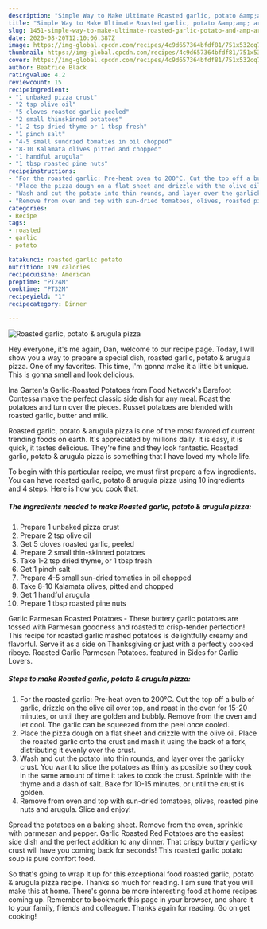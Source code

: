 ```yaml
---
description: "Simple Way to Make Ultimate Roasted garlic, potato &amp;amp; arugula pizza"
title: "Simple Way to Make Ultimate Roasted garlic, potato &amp;amp; arugula pizza"
slug: 1451-simple-way-to-make-ultimate-roasted-garlic-potato-and-amp-arugula-pizza
date: 2020-08-20T12:10:06.387Z
image: https://img-global.cpcdn.com/recipes/4c9d657364bfdf81/751x532cq70/roasted-garlic-potato-arugula-pizza-recipe-main-photo.jpg
thumbnail: https://img-global.cpcdn.com/recipes/4c9d657364bfdf81/751x532cq70/roasted-garlic-potato-arugula-pizza-recipe-main-photo.jpg
cover: https://img-global.cpcdn.com/recipes/4c9d657364bfdf81/751x532cq70/roasted-garlic-potato-arugula-pizza-recipe-main-photo.jpg
author: Beatrice Black
ratingvalue: 4.2
reviewcount: 15
recipeingredient:
- "1 unbaked pizza crust"
- "2 tsp olive oil"
- "5 cloves roasted garlic peeled"
- "2 small thinskinned potatoes"
- "1-2 tsp dried thyme or 1 tbsp fresh"
- "1 pinch salt"
- "4-5 small sundried tomaties in oil chopped"
- "8-10 Kalamata olives pitted and chopped"
- "1 handful arugula"
- "1 tbsp roasted pine nuts"
recipeinstructions:
- "For the roasted garlic: Pre-heat oven to 200°C. Cut the top off a bulb of garlic, drizzle on the olive oil over top, and roast in the oven for 15-20 minutes, or until they are golden and bubbly. Remove from the oven and let cool. The garlic can be squeezed from the peel once cooled."
- "Place the pizza dough on a flat sheet and drizzle with the olive oil. Place the roasted garlic onto the crust and mash it using the back of a fork, distributing it evenly over the crust."
- "Wash and cut the potato into thin rounds, and layer over the garlicky crust. You want to slice the potatoes as thinly as possible so they cook in the same amount of time it takes to cook the crust. Sprinkle with the thyme and a dash of salt. Bake for 10-15 minutes, or until the crust is golden."
- "Remove from oven and top with sun-dried tomatoes, olives, roasted pine nuts and arugula. Slice and enjoy!"
categories:
- Recipe
tags:
- roasted
- garlic
- potato

katakunci: roasted garlic potato 
nutrition: 199 calories
recipecuisine: American
preptime: "PT24M"
cooktime: "PT32M"
recipeyield: "1"
recipecategory: Dinner

---
```



![Roasted garlic, potato &amp; arugula pizza](https://img-global.cpcdn.com/recipes/4c9d657364bfdf81/751x532cq70/roasted-garlic-potato-arugula-pizza-recipe-main-photo.jpg)

Hey everyone, it's me again, Dan, welcome to our recipe page. Today, I will show you a way to prepare a special dish, roasted garlic, potato &amp; arugula pizza. One of my favorites. This time, I'm gonna make it a little bit unique. This is gonna smell and look delicious.

Ina Garten&#39;s Garlic-Roasted Potatoes from Food Network&#39;s Barefoot Contessa make the perfect classic side dish for any meal. Roast the potatoes and turn over the pieces. Russet potatoes are blended with roasted garlic, butter and milk.

Roasted garlic, potato &amp; arugula pizza is one of the most favored of current trending foods on earth. It's appreciated by millions daily. It is easy, it is quick, it tastes delicious. They're fine and they look fantastic. Roasted garlic, potato &amp; arugula pizza is something that I have loved my whole life.


To begin with this particular recipe, we must first prepare a few ingredients. You can have roasted garlic, potato &amp; arugula pizza using 10 ingredients and 4 steps. Here is how you cook that.

<!--inarticleads1-->

##### The ingredients needed to make Roasted garlic, potato &amp; arugula pizza:

1. Prepare 1 unbaked pizza crust
1. Prepare 2 tsp olive oil
1. Get 5 cloves roasted garlic, peeled
1. Prepare 2 small thin-skinned potatoes
1. Take 1-2 tsp dried thyme, or 1 tbsp fresh
1. Get 1 pinch salt
1. Prepare 4-5 small sun-dried tomaties in oil chopped
1. Take 8-10 Kalamata olives, pitted and chopped
1. Get 1 handful arugula
1. Prepare 1 tbsp roasted pine nuts


Garlic Parmesan Roasted Potatoes - These buttery garlic potatoes are tossed with Parmesan goodness and roasted to crisp-tender perfection! This recipe for roasted garlic mashed potatoes is delightfully creamy and flavorful. Serve it as a side on Thanksgiving or just with a perfectly cooked ribeye. Roasted Garlic Parmesan Potatoes. featured in Sides for Garlic Lovers. 

<!--inarticleads2-->

##### Steps to make Roasted garlic, potato &amp; arugula pizza:

1. For the roasted garlic: Pre-heat oven to 200°C. Cut the top off a bulb of garlic, drizzle on the olive oil over top, and roast in the oven for 15-20 minutes, or until they are golden and bubbly. Remove from the oven and let cool. The garlic can be squeezed from the peel once cooled.
1. Place the pizza dough on a flat sheet and drizzle with the olive oil. Place the roasted garlic onto the crust and mash it using the back of a fork, distributing it evenly over the crust.
1. Wash and cut the potato into thin rounds, and layer over the garlicky crust. You want to slice the potatoes as thinly as possible so they cook in the same amount of time it takes to cook the crust. Sprinkle with the thyme and a dash of salt. Bake for 10-15 minutes, or until the crust is golden.
1. Remove from oven and top with sun-dried tomatoes, olives, roasted pine nuts and arugula. Slice and enjoy!


Spread the potatoes on a baking sheet. Remove from the oven, sprinkle with parmesan and pepper. Garlic Roasted Red Potatoes are the easiest side dish and the perfect addition to any dinner. That crispy buttery garlicky crust will have you coming back for seconds! This roasted garlic potato soup is pure comfort food. 

So that's going to wrap it up for this exceptional food roasted garlic, potato &amp; arugula pizza recipe. Thanks so much for reading. I am sure that you will make this at home. There's gonna be more interesting food at home recipes coming up. Remember to bookmark this page in your browser, and share it to your family, friends and colleague. Thanks again for reading. Go on get cooking!
